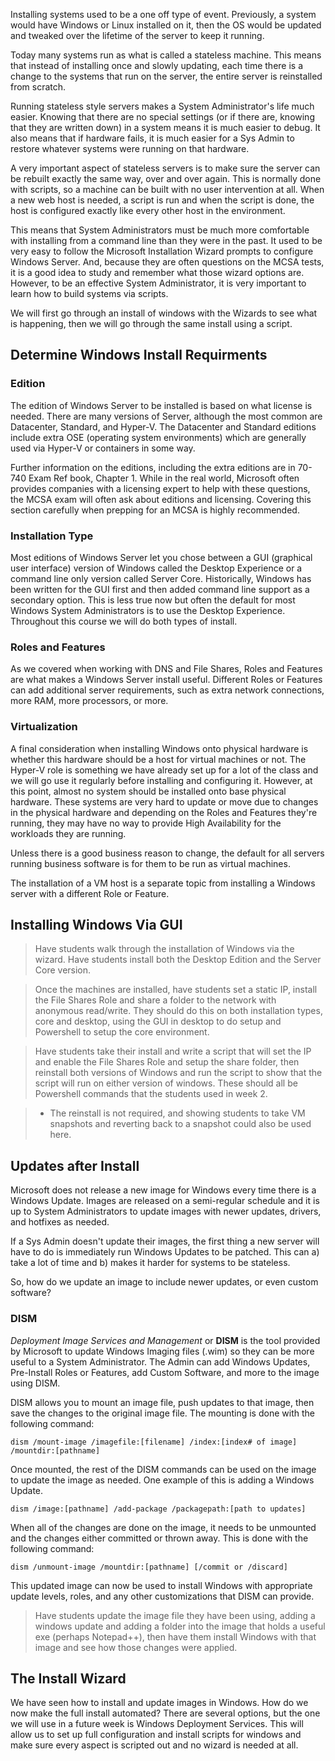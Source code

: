 Installing systems used to be a one off type of event. Previously, a system would have Windows or Linux installed on it, then the OS would be updated and tweaked over the lifetime of the server to keep it running.

Today many systems run as what is called a stateless machine. This means that instead of installing once and slowly updating, each time there is a change to the systems that run on the server, the entire server is reinstalled from scratch.

Running stateless style servers makes a System Administrator's life much easier. Knowing that there are no special settings (or if there are, knowing that they are written down) in a system means it is much easier to debug. It also means that if hardware fails, it is much easier for a Sys Admin to restore whatever systems were running on that hardware.

A very important aspect of stateless servers is to make sure the server can be rebuilt exactly the same way, over and over again. This is normally done with scripts, so a machine can be built with no user intervention at all. When a new web host is needed, a script is run and when the script is done, the host is configured exactly like every other host in the environment.

This means that System Administrators must be much more comfortable with installing from a command line than they were in the past. It used to be very easy to follow the Microsoft Installation Wizard prompts to configure Windows Server. And, because they are often questions on the MCSA tests, it is a good idea to study and remember what those wizard options are. However, to be an effective System Administrator, it is very important to learn how to build systems via scripts.

We will first go through an install of windows with the Wizards to see what is happening, then we will go through the same install using a script.

## Determine Windows Install Requirments ##

### Edition ###

The edition of Windows Server to be installed is based on what license is needed. There are many versions of Server, although the most common are Datacenter, Standard, and Hyper-V. The Datacenter and Standard editions include extra OSE (operating system environments) which are generally used via Hyper-V or containers in some way.

Further information on the editions, including the extra editions are in 70-740 Exam Ref book, Chapter 1. While in the real world, Microsoft often provides companies with a licensing expert to help with these questions, the MCSA exam will often ask about editions and licensing. Covering this section carefully when prepping for an MCSA is highly recommended.

### Installation Type ###

Most editions of Windows Server let you chose between a GUI (graphical user interface) version of Windows called the Desktop Experience or a command line only version called Server Core. Historically, Windows has been written for the GUI first and then added command line support as a secondary option. This is less true now but often the default for most Windows System Administrators is to use the Desktop Experience. Throughout this course we will do both types of install.

### Roles and Features ###

As we covered when working with DNS and File Shares, Roles and Features are what makes a Windows Server install useful. Different Roles or Features can add additional server requirements, such as extra network connections, more RAM, more processors, or more. 

### Virtualization ###

A final consideration when installing Windows onto physical hardware is whether this hardware should be a host for virtual machines or not. The Hyper-V role is something we have already set up for a lot of the class and we will go use it regularly before installing and configuring it. However, at this point, almost no system should be installed onto base physical hardware. These systems are very hard to update or move due to changes in the physical hardware and depending on the Roles and Features they're running, they may have no way to provide High Availability for the workloads they are running.

Unless there is a good business reason to change, the default for all servers running business software is for them to be run as virtual machines.

The installation of a VM host is a separate topic from installing a Windows server with a different Role or Feature. 

## Installing Windows Via GUI ##

> Have students walk through the installation of Windows via the wizard. Have students install both the Desktop Edition and the Server Core version. 

> Once the machines are installed, have students set a static IP, install the File Shares Role and share a folder to the network with anonymous read/write. They should do this on both installation types, core and desktop, using the GUI in desktop to do setup and Powershell to setup the core environment.

> Have students take their install and write a script that will set the IP and enable the File Shares Role and setup the share folder, then reinstall both versions of Windows and run the script to show that the script will run on either version of windows.
> These should all be Powershell commands that the students used in week 2.

> * The reinstall is not required, and showing students to take VM snapshots and reverting back to a snapshot could also be used here.

## Updates after Install ##

Microsoft does not release a new image for Windows every time there is a Windows Update. Images are released on a semi-regular schedule and it is up to System Administrators to update images with newer updates, drivers, and hotfixes as needed.

If a Sys Admin doesn't update their images, the first thing a new server will have to do is immediately run Windows Updates to be patched. This can a) take a lot of time and b) makes it harder for systems to be stateless.

So, how do we update an image to include newer updates, or even custom software?

### DISM ###

*Deployment Image Services and Management* or **DISM** is the tool provided by Microsoft to update Windows Imaging files (.wim) so they can be more useful to a System Administrator. The Admin can add Windows Updates, Pre-Install Roles or Features, add Custom Software, and more to the image using DISM.

DISM allows you to mount an image file, push updates to that image, then save the changes to the original image file. The mounting is done with the following command:

`dism /mount-image /imagefile:[filename] /index:[index# of image] /mountdir:[pathname]`

Once mounted, the rest of the DISM commands can be used on the image to update the image as needed. One example of this is adding a Windows Update.

`dism /image:[pathname] /add-package /packagepath:[path to updates]`

When all of the changes are done on the image, it needs to be unmounted and the changes either committed or thrown away. This is done with the following command:

`dism /unmount-image /mountdir:[pathname] [/commit or /discard]`

This updated image can now be used to install Windows with appropriate update levels, roles, and any other customizations that DISM can provide.

> Have students update the image file they have been using, adding a windows update and adding a folder into the image that holds a useful exe (perhaps Notepad++), then have them install Windows with that image and see how those changes were applied.

## The Install Wizard ##

We have seen how to install and update images in Windows. How do we now make the full install automated? There are several options, but the one we will use in a future week is Windows Deployment Services. This will allow us to set up full configuration and install scripts for windows and make sure every aspect is scripted out and no wizard is needed at all.